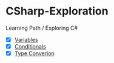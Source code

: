# CSharp-Exploration
Learning Path / Exploring C#

- [x] [Variables](Variables)
- [x] [Conditionals](Conditionals)
- [x] [Type Converion](TypeConversion) 
